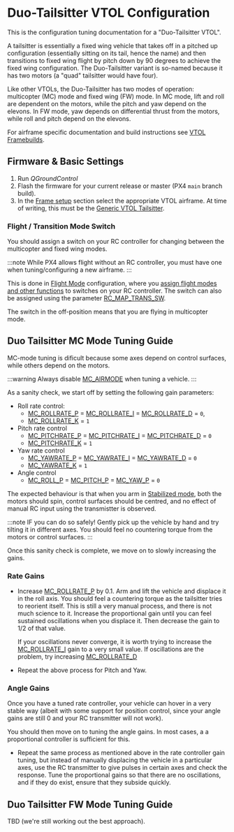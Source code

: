 # Duo-Tailsitter VTOL Configuration

This is the configuration tuning documentation for a "Duo-Tailsitter VTOL".

A tailsitter is essentially a fixed wing vehicle that takes off in a pitched up configuration (essentially sitting on its tail, hence the name) and then transitions to fixed wing flight by pitch down by 90 degrees to achieve the fixed wing configuration.
The Duo-Tailsitter variant is so-named because it has two motors (a "quad" tailsitter would have four).

Like other VTOLs, the Duo-Tailsitter has two modes of operation: multicopter (MC) mode and fixed wing (FW) mode.
In MC mode, lift and roll are dependent on the motors, while the pitch and yaw depend on the elevons.
In FW mode, yaw depends on differential thrust from the motors, while roll and pitch depend on the elevons.

For airframe specific documentation and build instructions see [VTOL Framebuilds](../frames_vtol/README.md).

## Firmware & Basic Settings

1. Run *QGroundControl*
2. Flash the firmware for your current release or master (PX4 `main` branch build).
3. In the [Frame setup](../config/airframe.md) section select the appropriate VTOL airframe.
   At time of writing, this must be the [Generic VTOL Tailsitter](../airframes/airframe_reference.md#vtol-tailsitter).


### Flight / Transition Mode Switch

You should assign a switch on your RC controller for changing between the multicopter and fixed wing modes.

:::note
While PX4 allows flight without an RC controller, you must have one when tuning/configuring a new airframe.
:::

This is done in [Flight Mode](../config/flight_mode.md) configuration, where you [assign flight modes and other functions](../config/flight_mode.md#what-flight-modes-and-switches-should-i-set) to switches on your RC controller.
The switch can also be assigned using the parameter [RC_MAP_TRANS_SW](../advanced_config/parameter_reference.md#RC_MAP_TRANS_SW).

The switch in the off-position means that you are flying in multicopter mode.

## Duo Tailsitter MC Mode Tuning Guide

MC-mode tuning is dificult because some axes depend on control surfaces, while others depend on the motors.

:::warning
Always disable [MC_AIRMODE](../advanced_config/parameter_reference.md#MC_AIRMODE) when tuning a vehicle.
:::

As a sanity check, we start off by setting the following gain parameters:

- Roll rate control:
  - [MC_ROLLRATE_P](../advanced_config/parameter_reference.md#MC_ROLLRATE_P) = [MC_ROLLRATE_I](../advanced_config/parameter_reference.md#MC_ROLLRATE_I) = [MC_ROLLRATE_D](../advanced_config/parameter_reference.md#MC_ROLLRATE_D) = `0`, 
  - [MC_ROLLRATE_K](../advanced_config/parameter_reference.md#MC_ROLLRATE_K) = `1`
- Pitch rate control
  - [MC_PITCHRATE_P](../advanced_config/parameter_reference.md#MC_PITCHRATE_P) = [MC_PITCHRATE_I](../advanced_config/parameter_reference.md#MC_PITCHRATE_I) = [MC_PITCHRATE_D](../advanced_config/parameter_reference.md#MC_PITCHRATE_D) = `0`
  - [MC_PITCHRATE_K](../advanced_config/parameter_reference.md#MC_PITCHRATE_K) = `1`
- Yaw rate control
  - [MC_YAWRATE_P](../advanced_config/parameter_reference.md#MC_YAWRATE_P) = [MC_YAWRATE_I](../advanced_config/parameter_reference.md#MC_YAWRATE_I) = [MC_YAWRATE_D](../advanced_config/parameter_reference.md#MC_YAWRATE_D) = `0`
  - [MC_YAWRATE_K](../advanced_config/parameter_reference.md#MC_YAWRATE_K) = `1`
- Angle control
  - [MC_ROLL_P](../advanced_config/parameter_reference.md#MC_ROLL_P) = [MC_PITCH_P](../advanced_config/parameter_reference.md#MC_PITCH_P) = [MC_YAW_P](../advanced_config/parameter_reference.md#MC_YAW_P) = `0`

The expected behaviour is that when you arm in [Stabilized mode](../flight_modes/manual_stabilized_mc.md), both the motors should spin, control surfaces should be centred, and no effect of manual RC input using the transmistter is observed.

:::note IF you can do so safely!
Gently pick up the vehicle by hand and try tilting it in different axes.
You should feel no countering torque from the motors or control surfaces.
:::

Once this sanity check is complete, we move on to slowly increasing the gains.

### Rate Gains

- Increase [MC_ROLLRATE_P](../advanced_config/parameter_reference.md#MC_ROLLRATE_P) by 0.1.
  Arm and lift the vehicle and displace it in the roll axis.
  You should feel a countering torque as the tailsitter tries to reorient itself.
  This is still a very manual process, and there is not much science to it.
  Increase the proportional gain until you can feel sustained oscillations when you displace it.
  Then decrease the gain to 1/2 of that value.
  
  If your oscillations never converge, it is worth trying to increase the [MC_ROLLRATE_I](../advanced_config/parameter_reference.md#MC_ROLLRATE_I) gain to a very small value.
  If oscillations are the problem, try increasing [MC_ROLLRATE_D](../advanced_config/parameter_reference.md#MC_ROLLRATE_D)

- Repeat the above process for Pitch and Yaw.


### Angle Gains

Once you have a tuned rate controller, your vehicle can hover in a very stable way (albeit with some support for position control, since your angle gains are still 0 and your RC transmitter will not work).

You should then move on to tuning the angle gains.
In most cases, a a proportional controller is sufficient for this. 

- Repeat the same process as mentioned above in the rate controller gain tuning, but instead of manually displacing the vehicle in a particular axes, use the RC transmitter to give pulses in certain axes and check the response.
  Tune the proportional gains so that there are no oscillations, and if they do exist, ensure that they subside quickly.


## Duo Tailsitter FW Mode Tuning Guide

TBD (we're still working out the best approach).
